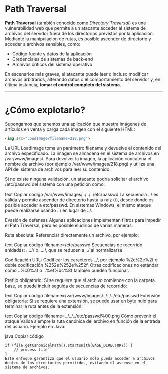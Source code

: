 # Path Traversal

**Path Traversal** (también conocido como *Directory Traversal*) es una vulnerabilidad web que permite a un atacante acceder al sistema de archivos del servidor fuera de los directorios previstos por la aplicación.  
Mediante la manipulación de rutas, es posible ascender de directorio y acceder a archivos sensibles, como:

- Código fuente y datos de la aplicación  
- Credenciales de sistemas de back-end  
- Archivos críticos del sistema operativo  

En escenarios más graves, el atacante puede leer o incluso modificar archivos arbitrarios, alterando datos o el comportamiento del servidor y, en última instancia, **tomar el control completo del sistema**.

---

# ¿Cómo explotarlo?

Supongamos que tenemos una aplicación que muestra imágenes de artículos en venta y carga cada imagen con el siguiente HTML:

```html
<img src="LoadImage?filename=218.png">
```
La URL LoadImage toma un parámetro filename y devuelve el contenido del archivo especificado.
La imagen se almacena en el sistema de archivos en /var/www/images/. Para devolver la imagen, la aplicación concatena el nombre de archivo (por ejemplo /var/www/images/218.png) y utiliza una API del sistema de archivos para leer su contenido.

Si no existe ninguna validación, un atacante podría solicitar el archivo /etc/passwd del sistema con una petición como:

text
Copiar código
/var/www/images/../../../etc/passwd
La secuencia ../ es válida y permite ascender de directorio hasta la raíz (/), desde donde es posible acceder a etc/passwd.
En sistemas Windows, el mismo ataque puede realizarse usando ..\ en lugar de ../.

Evasión de defensas
Algunas aplicaciones implementan filtros para impedir el Path Traversal, pero es posible eludirlos de varias maneras:

Ruta absoluta: Referenciar directamente un archivo, por ejemplo:

text
Copiar código
filename=/etc/passwd
Secuencias de recorrido anidadas: ....// o ....\/, que se reducen a ../ al normalizarse.

Codificación URL: Codificar los caracteres ../, por ejemplo %2e%2e%2f o doble codificación %252e%252e%252f. Otras codificaciones no estándar como ..%c0%af o ..%ef%bc%8f también pueden funcionar.

Prefijo obligatorio: Si se requiere que el archivo comience con la carpeta base, se puede incluir seguida de secuencias de recorrido:

text
Copiar código
filename=/var/www/images/../../../etc/passwd
Extensión obligatoria: Si se requiere una extensión, se puede usar un byte nulo para terminar la ruta antes de la extensión:

text
Copiar código
filename=../../../etc/passwd%00.png
Cómo prevenir el ataque
Valida siempre la ruta canónica del archivo en función de la entrada del usuario.
Ejemplo en Java:

java
Copiar código
```File file = new File(BASE_DIRECTORY, userInput);
if (file.getCanonicalPath().startsWith(BASE_DIRECTORY)) {
    // process file```
}
Este enfoque garantiza que el usuario solo pueda acceder a archivos dentro de los directorios permitidos, evitando el ascenso en el sistema de archivos.

